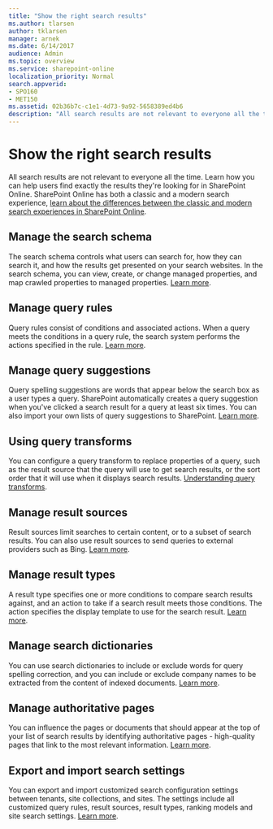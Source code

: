 ```yaml
---
title: "Show the right search results"
ms.author: tlarsen
author: tklarsen
manager: arnek
ms.date: 6/14/2017
audience: Admin
ms.topic: overview
ms.service: sharepoint-online
localization_priority: Normal
search.appverid:
- SPO160
- MET150
ms.assetid: 02b36b7c-c1e1-4d73-9a92-5658389ed4b6
description: "All search results are not relevant to everyone all the time. Learn how you can help users find exactly the results they're looking for in SharePoint Online."
---
```


# Show the right search results

All search results are not relevant to everyone all the time. Learn how you can help users find exactly the results they're looking for in SharePoint Online. 
SharePoint Online has both a classic and a modern search experience, [learn about the differences between the classic and modern search experiences in SharePoint Online](differences-classic-modern-search.md).
  
 ## Manage the search schema
  
The search schema controls what users can search for, how they can search it, and how the results get presented on your search websites. In the search schema, you can view, create, or change managed properties, and map crawled properties to managed properties. [Learn more](manage-search-schema.md).
  
 ## Manage query rules
  
Query rules consist of conditions and associated actions. When a query meets the conditions in a query rule, the search system performs the actions specified in the rule. [Learn more](manage-query-rules.md).
  
## Manage query suggestions
  
Query spelling suggestions are words that appear below the search box as a user types a query. SharePoint automatically creates a query suggestion when you've clicked a search result for a query at least six times. You can also import your own lists of query suggestions to SharePoint. [Learn more](manage-query-suggestions.md).
  
## Using query transforms
  
You can configure a query transform to replace properties of a query, such as the result source that the query will use to get search results, or the sort order that it will use when it displays search results. [Understanding query transforms](/article/understanding-query-transforms-b31631a5-0c1f-436e-8061-fd807bb96ae1?ui=en-US&rs=en-US&ad=US).
  
## Manage result sources
  
Result sources limit searches to certain content, or to a subset of search results. You can also use result sources to send queries to external providers such as Bing. [Learn more](manage-result-sources.md).
  
## Manage result types
  
A result type specifies one or more conditions to compare search results against, and an action to take if a search result meets those conditions. The action specifies the display template to use for the search result. [Learn more](manage-result-types.md).
  
## Manage search dictionaries
  
You can use search dictionaries to include or exclude words for query spelling correction, and you can include or exclude company names to be extracted from the content of indexed documents. [Learn more](manage-search-dictionaries.md).
  
 ## Manage authoritative pages
  
You can influence the pages or documents that should appear at the top of your list of search results by identifying authoritative pages - high-quality pages that link to the most relevant information. [Learn more](manage-authoritative-pages.md).
  

  
## Export and import search settings
  
You can export and import customized search configuration settings between tenants, site collections, and sites. The settings include all customized query rules, result sources, result types, ranking models and site search settings. [Learn more](export-and-import-search-settings.md).
  

